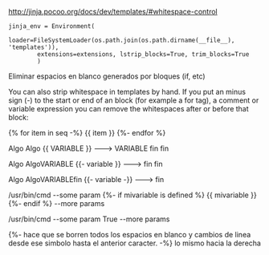 http://jinja.pocoo.org/docs/dev/templates/#whitespace-control


    jinja_env = Environment(
            loader=FileSystemLoader(os.path.join(os.path.dirname(__file__), 'templates')),
            extensions=extensions, lstrip_blocks=True, trim_blocks=True
            )


Eliminar espacios en blanco generados por bloques (if, etc)


You can also strip whitespace in templates by hand. If you put an minus sign (-) to the start or end of an block (for example a for tag), a comment or variable expression you can remove the whitespaces after or before that block:

{% for item in seq -%}
  {{ item }}
{%- endfor %}



Algo                        Algo
{{ VARIABLE }}       --->   VARIABLE
fin                         fin

Algo                        AlgoVARIABLE
{{- variable }}      --->   fin
fin

Algo                       AlgoVARIABLEfin
{{- variable -}}     --->
fin


/usr/bin/cmd --some param
{%- if mivariable is defined %}
 {{ mivariable }}
{%- endif %}
 --more params

/usr/bin/cmd --some param True --more params


{%- hace que se borren todos los espacios en blanco y cambios de linea desde ese simbolo hasta el anterior caracter.
-%} lo mismo hacia la derecha
